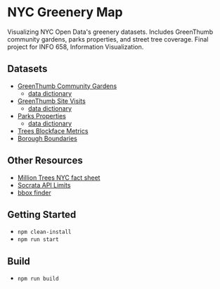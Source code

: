 # NYC Greenery Map
Visualizing NYC Open Data's greenery datasets. Includes GreenThumb community gardens, parks properties, and street tree coverage. Final project for INFO 658, Information Visualization.


## Datasets
- [GreenThumb Community Gardens](https://data.cityofnewyork.us/dataset/GreenThumb-Garden-Info/p78i-pat6)
    - [data dictionary](https://docs.google.com/spreadsheets/d/1ItvGzNG8O_Yj97Tf6am4T-QyhnxP-BeIRjm7ZaUeAxs/edit#gid=33327664)
- [GreenThumb Site Visits](https://data.cityofnewyork.us/Environment/GreenThumb-Site-Visits/xqbk-beh5)
    - [data dictionary](https://docs.google.com/spreadsheets/d/1ItvGzNG8O_Yj97Tf6am4T-QyhnxP-BeIRjm7ZaUeAxs/edit#gid=2090209353)
- [Parks Properties](https://data.cityofnewyork.us/Recreation/Parks-Properties/enfh-gkve)
    - [data dictionary](https://docs.google.com/document/d/1NExNJF5YKID04oOopi0fHainRuGG3Pz_jKSrMujPsPk/edit)
- [Trees Blockface Metrics](https://data.cityofnewyork.us/Environment/2015-Street-Tree-Census-Blockface-Data/2cd9-59fr)
- [Borough Boundaries](https://data.cityofnewyork.us/City-Government/Borough-Boundaries/tqmj-j8zm)

## Other Resources
- [Million Trees NYC fact sheet](https://www.milliontreesnyc.org/html/urban_forest/urban_forest_facts.shtml)
- [Socrata API Limits](https://support.socrata.com/hc/en-us/articles/202949268-How-to-query-more-than-1000-rows-of-a-dataset)
- [bbox finder](http://bboxfinder.com/#40.492909,-74.259338,40.652518,-74.049225)


## Getting Started
- `npm clean-install`
- `npm run start`


## Build
- `npm run build`